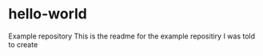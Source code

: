 # hello-world
Example repository
This is the readme for the example repositiry I was told to create
